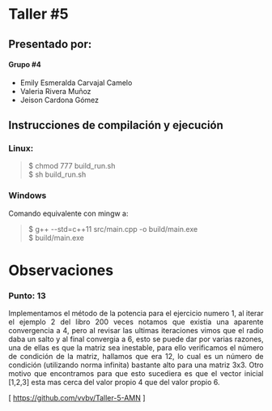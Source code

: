 # Taller #5

## Presentado por:
#### Grupo #4
* Emily Esmeralda Carvajal Camelo
* Valeria Rivera Muñoz
* Jeison Cardona Gómez

## Instrucciones de compilación y ejecución

### Linux:

> $ chmod 777 build_run.sh<br>
> $ sh build_run.sh

### Windows

Comando equivalente con mingw a:
> $ g++ --std=c++11 src/main.cpp -o build/main.exe<br>
> $ build/main.exe

# Observaciones
### Punto: 13
<p style='text-align: justify;'>
Implementamos el método de la potencia para el ejercicio numero 1, al iterar el ejemplo 2 del libro 200 veces notamos que existia una aparente convergencia a 4, pero al revisar las ultimas iteraciones vimos que el radio daba un salto y al final convergia a 6, esto se puede dar por varias razones, una de ellas es que la matriz sea inestable, para ello verificamos el número de condición de la matriz, hallamos que era 12, lo cual es un número de condición (utilizando norma infinita) bastante alto para una matriz 3x3. Otro motivo que encontramos para que esto sucediera es que el vector inicial [1,2,3] esta mas cerca del valor propio 4 que del valor propio 6.</p>

[ <a href="https://github.com/vvbv/Taller-5-AMN">https://github.com/vvbv/Taller-5-AMN</a> ]